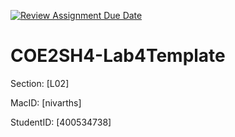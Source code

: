 [![Review Assignment Due Date](https://classroom.github.com/assets/deadline-readme-button-22041afd0340ce965d47ae6ef1cefeee28c7c493a6346c4f15d667ab976d596c.svg)](https://classroom.github.com/a/PxW9lgsU)
# COE2SH4-Lab4Template

Section: [L02]

MacID: [nivarths]

StudentID: [400534738]